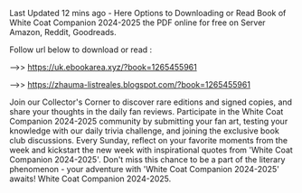 Last Updated 12 mins ago - Here Options to Downloading or Read Book of White Coat Companion 2024-2025 the PDF online for free on Server Amazon, Reddit, Goodreads.
 
Follow url below to download or read :
 
-->> https://uk.ebookarea.xyz/?book=1265455961
 
-->> https://zhauma-listreales.blogspot.com/?book=1265455961
 
Join our Collector's Corner to discover rare editions and signed copies, and share your thoughts in the daily fan reviews.
Participate in the White Coat Companion 2024-2025 community by submitting your fan art, testing your knowledge with our daily trivia challenge, and joining the exclusive book club discussions.
Every Sunday, reflect on your favorite moments from the week and kickstart the new week with inspirational quotes from 'White Coat Companion 2024-2025'. Don't miss this chance to be a part of the literary phenomenon - your adventure with 'White Coat Companion 2024-2025' awaits! White Coat Companion 2024-2025.
